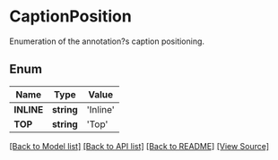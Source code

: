 # CaptionPosition
Enumeration of the annotation?s caption positioning.

## Enum
Name | Type | Value
------------ | ------------- | -------------
**INLINE** | **string** | 'Inline'
**TOP** | **string** | 'Top'

[[Back to Model list]](../README.md#documentation-for-models) [[Back to API list]](../README.md#documentation-for-api-endpoints) [[Back to README]](../README.md) [[View Source]](../src/Aspose/PDF/Model/CaptionPosition.php)

